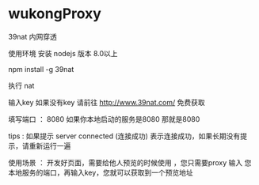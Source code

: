 # wukongProxy
39nat  内网穿透

使用环境 安装 nodejs 版本 8.0以上

npm install -g 39nat

执行 nat

输入key  如果没有key 请前往 http://www.39nat.com/ 免费获取

填写端口 ： 8080  如果你本地启动的服务是8080   那就是8080

tips : 如果提示 server connected (连接成功) 表示连接成功，如果长期没有提示，请重新运行一遍


使用场景 ： 开发好页面，需要给他人预览的时候使用 ，您只需要proxy  输入 您本地服务的端口，再输入key，您就可以获取到一个预览地址

